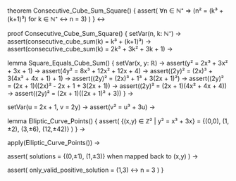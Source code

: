 theorem Consecutive_Cube_Sum_Square() {
  assert(
    ∀n ∈ ℕ⁺ ⇒ (n² = (k³ + (k+1)³) for k ∈ ℕ⁺ ↔ n = 3)
  )
} ↔

proof Consecutive_Cube_Sum_Square() {
  setVar(n, k: ℕ⁺) →
  assert(consecutive_cube_sum(k) = k³ + (k+1)³) →
  assert(consecutive_cube_sum(k) = 2k³ + 3k² + 3k + 1) →

  lemma Square_Equals_Cube_Sum() {
    setVar(x, y: ℝ) →
    assert(y² = 2x³ + 3x² + 3x + 1) →
    assert(4y² = 8x³ + 12x² + 12x + 4) →
    assert((2y)² = (2x)³ + 3(4x² + 4x + 1) + 1) →
    assert((2y)² = (2x)³ + 1³ + 3(2x + 1)²) →
    assert((2y)² = (2x + 1)((2x)² - 2x + 1 + 3(2x + 1)) →
    assert((2y)² = (2x + 1)(4x² + 4x + 4)) →
    assert((2y)² = (2x + 1)((2x + 1)² + 3))
  } →

  setVar(u = 2x + 1, v = 2y) →
  assert(v² = u³ + 3u) →

  lemma Elliptic_Curve_Points() {
    assert(
      {(x,y) ∈ ℤ² | y² = x³ + 3x} = 
      {(0,0), (1,±2), (3,±6), (12,±42)}
    )
  } →

  apply(Elliptic_Curve_Points()) →
  
  assert(
    solutions = {(0,±1), (1,±3)} when mapped back to (x,y)
  ) →

  assert(
    only_valid_positive_solution = (1,3) ↔ n = 3
  )
}